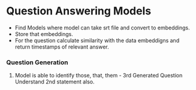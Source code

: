 # Question Answering Models
* Find Models where model can take srt file and convert to embeddings.
* Store that embeddings.
* For the question calculate similarity with the data embeddigns and return timestamps of relevant answer.



### Question Generation
1. Model is able to identify those, that, them - 3rd Generated Question Understand 2nd statement also.